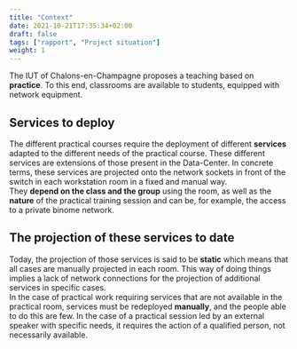 ```yaml
---
title: "Context"
date: 2021-10-21T17:35:34+02:00
draft: false
tags: ["rapport", "Project situation"]
weight: 1
---
```


The IUT of Chalons-en-Champagne proposes a teaching based on **practice**. To this end, classrooms are available to students, equipped with network equipment.

## Services to deploy

The different practical courses require the deployment of different **services** adapted to the different needs of the practical course.
These different services are extensions of those present in the Data-Center.
In concrete terms, these services are projected onto the network sockets in front of the switch in each workstation room in a fixed and manual way. \
They **depend on the class and the group** using the room, as well as the **nature** of the practical training session and can be, for example, the access to a private binome network.

## The projection of these services to date

Today, the projection of those services is said to be **static** which means that all cases are manually projected in each room.
This way of doing things implies a lack of network connections for the projection of additional services in specific cases. \
In the case of practical work requiring services that are not available in the practical room, services must be redeployed **manually**, and the people able to do this are few. 
In the case of a practical session led by an external speaker with specific needs, it requires the action of a qualified person, not necessarily available.
